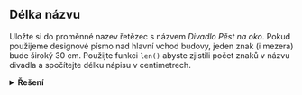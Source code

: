 ## Délka názvu

Uložte si do proměnné nazev řetězec s názvem *Divadlo Pěst na oko*. Pokud použijeme designové písmo nad hlavní vchod
budovy, jeden znak (i mezera) bude široký 30 cm. Použijte funkci `len()` abyste zjistili počet znaků v názvu divadla a
spočítejte délku nápisu v centimetrech.

<details>
<summary><b>Řešení</b></summary>

```python
nazev = "Divadlo Pěst na oko"
delka = len(nazev) * 30
```

</details>
